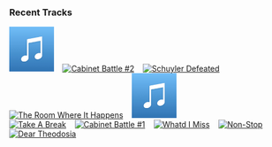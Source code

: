 ### Recent Tracks
[<img src='https://github.com/atfinke/atfinke/blob/master/placeholder.jpeg?raw=true' width='16%' height='16%' alt='Washington On Your Side'>](https://www.last.fm/music/leslie%2bodom%2bjr./_/washington%2bon%2byour%2bside)&nbsp;&nbsp;&nbsp;&nbsp;[<img src='https://lastfm.freetls.fastly.net/i/u/300x300/84d926ef48c92c49abccfbd4836eb56f.png' width='16%' height='16%' alt='Cabinet Battle #2'>](https://www.last.fm/music/christopher%2bjackson/_/cabinet%2bbattle%2b%25232)&nbsp;&nbsp;&nbsp;&nbsp;[<img src='https://lastfm.freetls.fastly.net/i/u/300x300/84d926ef48c92c49abccfbd4836eb56f.png' width='16%' height='16%' alt='Schuyler Defeated'>](https://www.last.fm/music/anthony%2bramos/_/schuyler%2bdefeated)&nbsp;&nbsp;&nbsp;&nbsp;[<img src='https://lastfm.freetls.fastly.net/i/u/300x300/84d926ef48c92c49abccfbd4836eb56f.png' width='16%' height='16%' alt='The Room Where It Happens'>](https://www.last.fm/music/leslie%2bodom%2bjr./_/the%2broom%2bwhere%2bit%2bhappens)&nbsp;&nbsp;&nbsp;&nbsp;[<img src='https://github.com/atfinke/atfinke/blob/master/placeholder.jpeg?raw=true' width='16%' height='16%' alt='Say No To This'>](https://www.last.fm/music/jasmine%2bcephas-jones/_/say%2bno%2bto%2bthis)&nbsp;&nbsp;&nbsp;&nbsp;<br>[<img src='https://lastfm.freetls.fastly.net/i/u/300x300/84d926ef48c92c49abccfbd4836eb56f.png' width='16%' height='16%' alt='Take A Break'>](https://www.last.fm/music/phillipa%2bsoo/_/take%2ba%2bbreak)&nbsp;&nbsp;&nbsp;&nbsp;[<img src='https://lastfm.freetls.fastly.net/i/u/300x300/84d926ef48c92c49abccfbd4836eb56f.png' width='16%' height='16%' alt='Cabinet Battle #1'>](https://www.last.fm/music/christopher%2bjackson/_/cabinet%2bbattle%2b%25231)&nbsp;&nbsp;&nbsp;&nbsp;[<img src='https://lastfm.freetls.fastly.net/i/u/300x300/84d926ef48c92c49abccfbd4836eb56f.png' width='16%' height='16%' alt='Whatd I Miss'>](https://www.last.fm/music/daveed%2bdiggs/_/what%2527d%2bi%2bmiss)&nbsp;&nbsp;&nbsp;&nbsp;[<img src='https://lastfm.freetls.fastly.net/i/u/300x300/84d926ef48c92c49abccfbd4836eb56f.png' width='16%' height='16%' alt='Non-Stop'>](https://www.last.fm/music/leslie%2bodom%2bjr./_/non-stop)&nbsp;&nbsp;&nbsp;&nbsp;[<img src='https://lastfm.freetls.fastly.net/i/u/300x300/84d926ef48c92c49abccfbd4836eb56f.png' width='16%' height='16%' alt='Dear Theodosia'>](https://www.last.fm/music/leslie%2bodom%2bjr./_/dear%2btheodosia)&nbsp;&nbsp;&nbsp;&nbsp;<br>